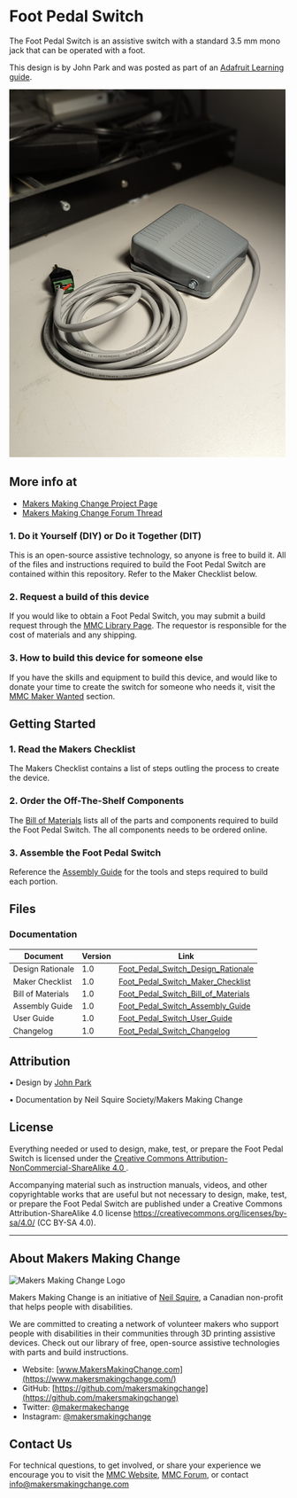 # Foot Pedal Switch
The Foot Pedal Switch is an assistive switch with a standard 3.5 mm mono jack that can be operated with a foot.

This design is by John Park and was posted as part of an [Adafruit Learning guide](https://learn.adafruit.com/diy-adaptive-game-controllers/interfacing-buttons-and-switches#foot-pedal-3015364-27).

<img src="Photos/foot-pedal-switch.jpg" width="500" alt="A grey Foot Pedal Switch with an attached 3.5 mm cable sitting on a table.">

## More info at
- [Makers Making Change Project Page](https://makersmakingchange.com/project/foot-pedal-switch/)
- [Makers Making Change Forum Thread](https://makersmakingchange.com/forum/topic/foot-pedal-switch/)

### 1. Do it Yourself (DIY) or Do it Together (DIT)

This is an open-source assistive technology, so anyone is free to build it. All of the files and instructions required to build the Foot Pedal Switch are contained within this repository. Refer to the Maker Checklist below.

### 2. Request a build of this device

If you would like to obtain a Foot Pedal Switch, you may submit a build request through the [MMC Library Page](https://makersmakingchange.com/project/foot-pedal-switch/). The requestor is responsible for the cost of materials and any shipping.

### 3. How to build this device for someone else

If you have the skills and equipment to build this device, and would like to donate your time to create the switch for someone who needs it, visit the [MMC Maker Wanted](https://makersmakingchange.com/maker-wanted/) section.


## Getting Started

### 1. Read the Makers Checklist

The Makers Checklist contains a list of steps outling the process to create the device.

### 2. Order the Off-The-Shelf Components

The [Bill of Materials](/Documentation/Foot_Pedal_Switch_BOM_V1.0.xlsx) lists all of the parts and components required to build the Foot Pedal Switch. The all components needs to be ordered online. 

### 3. Assemble the Foot Pedal Switch

Reference the [Assembly Guide](/Documentation/Foot_Pedal_Switch_Assembly_Guide_V1.0.pdf) for the tools and steps required to build each portion.

## Files
### Documentation
| Document             | Version | Link |
|----------------------|---------|------|
| Design Rationale     | 1.0     | [Foot_Pedal_Switch_Design_Rationale](/Documentation/Foot_Pedal_Switch_Design_Rationale_V1.0.pdf)     |
| Maker Checklist      | 1.0     | [Foot_Pedal_Switch_Maker_Checklist](/Documentation/Foot_Pedal_Switch_Maker_Checklist_V1.0.pdf)     |
| Bill of Materials    | 1.0     | [Foot_Pedal_Switch_Bill_of_Materials](/Documentation/Foot_Pedal_Switch_BOM_V1.0.xlsx)     |
| Assembly Guide       | 1.0     | [Foot_Pedal_Switch_Assembly_Guide](/Documentation/Foot_Pedal_Switch_Assembly_Guide_V1.0.pdf)     |
| User Guide           | 1.0     | [Foot_Pedal_Switch_User_Guide](/Documentation/Foot_Pedal_Switch_User_Guide_V1.0.pdf)    |
| Changelog            | 1.0     | [Foot_Pedal_Switch_Changelog](/Documentation/Foot_Pedal_Switch_Changelog_V1.0.pdf)     |



## Attribution

•	Design by [John Park](https://learn.adafruit.com/diy-adaptive-game-controllers/interfacing-buttons-and-switches#foot-pedal-3015364-27)

•	Documentation by Neil Squire Society/Makers Making Change



## License
Everything needed or used to design, make, test, or prepare the Foot Pedal Switch is licensed under the [Creative Commons Attribution-NonCommercial-ShareAlike 4.0 ](https://creativecommons.org/licenses/by-nc-sa/4.0/).

Accompanying material such as instruction manuals, videos, and other copyrightable works that are useful but not necessary to design, make, test, or prepare the Foot Pedal Switch are published under a Creative Commons Attribution-ShareAlike 4.0 license https://creativecommons.org/licenses/by-sa/4.0/ (CC BY-SA 4.0).


---

## About Makers Making Change
<img src="https://www.makersmakingchange.com/wp-content/uploads/logo/mmc_logo.svg" width="500" alt="Makers Making Change Logo">

Makers Making Change is an initiative of [Neil Squire](https://www.neilsquire.ca/), a Canadian non-profit that helps people with disabilities.

We are committed to creating a network of volunteer makers who support people with disabilities in their communities through 3D printing assistive devices. Check out our library of free, open-source assistive technologies with parts and build instructions.

 - Website: [www.MakersMakingChange.com](https://www.makersmakingchange.com/)
 - GitHub: [https://github.com/makersmakingchange](https://github.com/makersmakingchange)
 - Twitter: [@makermakechange](https://twitter.com/makermakechange)
 - Instagram: [@makersmakingchange](https://www.instagram.com/makersmakingchange)



## Contact Us

For technical questions, to get involved, or share your experience we encourage you to visit the [MMC Website](https://www.makersmakingchange.com/), [MMC Forum](https://makersmakingchange.com/forum), or contact info@makersmakingchange.com
